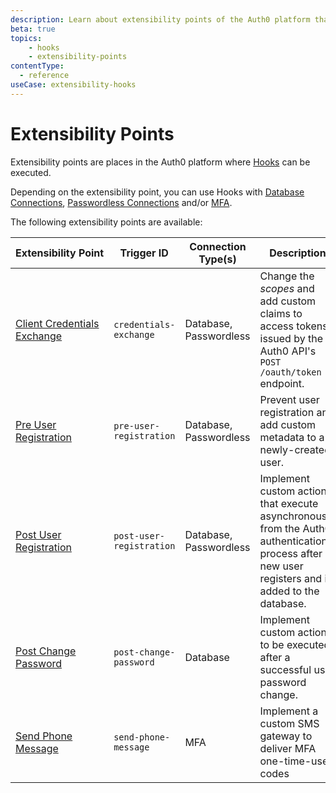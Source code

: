 ```yaml
---
description: Learn about extensibility points of the Auth0 platform that are available to use with Hooks.
beta: true
topics:
    - hooks
    - extensibility-points
contentType:
  - reference
useCase: extensibility-hooks
---
```


# Extensibility Points

Extensibility points are places in the Auth0 platform where [Hooks](/hooks) can be executed.

Depending on the extensibility point, you can use Hooks with [Database Connections](/connections/database), [Passwordless Connections](/connections/passwordless) and/or [MFA](/multifactor-authentication).

The following extensibility points are available:

| Extensibility&nbsp;Point | Trigger ID | Connection Type(s) | Description | 
|---------------------|-----------|-----------------|-------------|
| [Client Credentials Exchange](/hooks/extensibility-points/client-credentials-exchange) | `credentials-exchange` | Database, Passwordless | Change the <dfn data-key="scope">scopes</dfn> and add custom claims to access tokens issued by the Auth0 API's `POST /oauth/token` endpoint. |
| [Pre User Registration](/hooks/extensibility-points/pre-user-registration) | `pre-user-registration` | Database, Passwordless | Prevent user registration and add custom metadata to a newly-created user. |
| [Post User Registration](/hooks/extensibility-points/post-user-registration) | `post-user-registration` | Database, Passwordless | Implement custom actions that execute asynchronously from the Auth0 authentication process after a new user registers and is added to the database. |
| [Post Change Password](/hooks/extensibility-points/post-change-password) | `post-change-password` | Database | Implement custom actions to be executed after a successful user password change. |
| [Send Phone Message](/hooks/extensibility-points/send-phone-message) | `send-phone-message` | MFA | Implement a custom SMS gateway to deliver MFA one-time-use codes |
